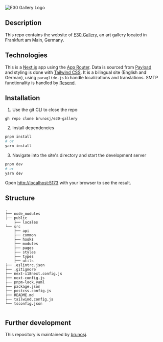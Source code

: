 
![E30 Gallery Logo](https://res.cloudinary.com/e30/image/upload/v1718175491/media/y1wmi8gmdbvjkpnodxq2.png)


## Description

This repo contains the website of [E30 Gallery](https://e30gallery.com), an art gallery located in Frankfurt am Main, Germany.

## Technologies

This is a [Next.js](https://nextjs.org) app using the [App Router](https://nextjs.org/docs/app). Data is sourced from [Payload](https://payloadcms.com/) and styling is done with [Tailwind CSS](https://tailwindcss.com). It is a bilingual site (English and German), using <code>paraglide-js</code> to handle localizations and translations. SMTP functionality is handled by [Resend](https://resend.com/emails).


## Installation

1. Use the git CLI to close the repo

```
gh repo clone brunosj/e30-gallery
```

2. Install dependencies

```bash
pnpm install
# or
yarn install
```

3. Navigate into the site's directory and start the development server

```bash
pnpm dev
# or
yarn dev
```

Open [http://localhost:5173](http://localhost:5173) with your browser to see the result.

## Structure

```
.
├── node_modules
├── public
    ├── locales
└── src
    ├── api
    ├── common
    ├── hooks
    ├── modules
    ├── pages
    ├── styles
    ├── types
    ├── utils
├── .eslintrc.json
├── .gitignore
├── next-i18next.config.js
├── next-config.js
├── pnpm-lock.yaml
├── package.json
├── postcss.config.js
├── README.md
├── tailwind.config.js
└── tsconfig.json


```

## Further development

This repository is maintained by [brunosj](https://github.com/brunosj).
